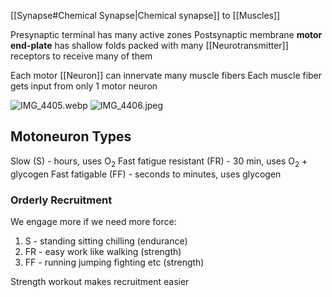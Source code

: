\[\[Synapse#Chemical Synapse|Chemical synapse]] to \[\[Muscles]]

Presynaptic terminal has many active zones
Postsynaptic membrane **motor end-plate** has shallow folds packed with many \[\[Neurotransmitter]] receptors to receive many of them

Each motor \[\[Neuron]] can innervate many muscle fibers
Each muscle fiber gets input from only 1 motor neuron

![IMG\_4405.webp](img_4405.webp)
![IMG\_4406.jpeg](img_4406.jpeg)

## Motoneuron Types

Slow (S) - hours, uses O<sub>2</sub>
Fast fatigue resistant (FR) - 30 min, uses O<sub>2</sub> + glycogen
Fast fatigable (FF) - seconds to minutes, uses glycogen

### Orderly Recruitment

We engage more if we need more force:

1. S - standing sitting chilling (endurance)
2. FR - easy work like walking (strength)
3. FF - running jumping fighting etc (strength)

Strength workout makes recruitment easier
